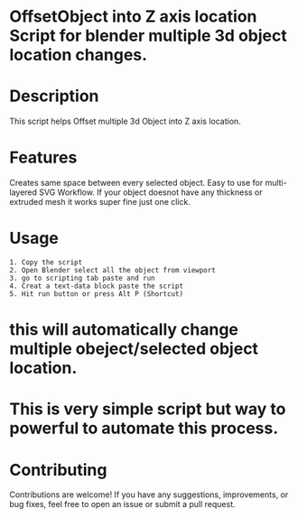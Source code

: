 # OffsetObject into Z axis location Script for blender multiple 3d object location changes.
# Description
  This script helps Offset multiple 3d Object into Z axis location. 

# Features
  Creates same space between every selected object.
  Easy to use for multi-layered SVG Workflow.
  If your object doesnot have any thickness or extruded mesh it works super fine just one click.

# Usage
    1. Copy the script
    2. Open Blender select all the object from viewport
    3. go to scripting tab paste and run
    4. Creat a text-data block paste the script
    5. Hit run button or press Alt P (Shortcut)
    
# this will automatically change multiple obeject/selected object location. 
# This is very simple script but way to powerful to automate this process.

# Contributing
  Contributions are welcome! If you have any suggestions, improvements, or bug fixes, feel free to open an issue or submit a pull request.
